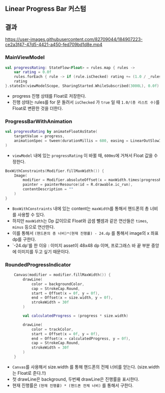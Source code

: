 ## Linear Progress Bar 커스텀

## 결과
https://user-images.githubusercontent.com/82709044/184907223-ce2a3f47-47d5-4421-a450-fed709bd1d8e.mp4

### MainViewModel
``` kotlin
val progressRating: StateFlow<Float> = rules.map { rules ->
    var rating = 0.0f
    rules.forEach { rule -> if (rule.isChecked) rating += (1.0 / _rules.value.size).toFloat() }
    rating
}.stateIn(viewModelScope, SharingStarted.WhileSubscribed(3000L), 0.0f)
```
- progress 진행 상태를 Float로 저장한다.
- 진행 상태는 rules를 for 문 돌려서 `isChecked` 가 `true` 일 때 `1.0/(총 리스트 수)`를 Float로 변환한 것을 더한다.

### ProgressBarWithAnimation
``` kotlin
val progressRating by animateFloatAsState(
    targetValue = progress,
    animationSpec = tween(durationMillis = 600, easing = LinearOutSlowInEasing)
)
```
- `viewModel` 내에 있는 `progressRating` 이 바뀔 때, `600ms`에 거쳐서 Float 값을 수정한다.

``` kotlin
BoxWithConstraints(Modifier.fillMaxWidth()) {
    Image(
        modifier = Modifier.absoluteOffset(x = maxWidth.times(progressRating).minus(24.dp)),
        painter = painterResource(id = R.drawable.ic_run),
        contentDescription = ""
    )
}
```
- `BoxWithConstraints` 내에 있는 content는 `maxWidth`를 통해서 핸드폰의 총 너비를 사용할 수 있다.
- 하지만 `maxWidth`는 Dp 값이므로 Float와 곱셈 뺄셈과 같은 연산들은 `times`, `minus` 등으로 연산한다.
- 이를 통해서 `(핸드폰의 총 너비)*(현재 진행률) - 24.dp` 를 통해서 image의 x 좌표 dp를 구한다.
- `-24.dp'를 한 이유 : 이미지 asset이 48x48 dp 이며, 프로그래스 바 끝 부분 중앙에 이미지를 두고 싶기 때문이다.

### RoundedProgressIndicator
``` kotlin
    Canvas(modifier = modifier.fillMaxWidth()) {
        drawLine(
            color = backgroundColor,
            cap = StrokeCap.Round,
            start = Offset(x = 0f, y = 0f),
            end = Offset(x = size.width, y = 0f),
            strokeWidth = 30f
        )

        val calculatedProgress = (progress * size.width)

        drawLine(
            color = trackColor,
            start = Offset(x = 0f, y = 0f),
            end = Offset(x = calculatedProgress, y = 0f),
            cap = StrokeCap.Round,
            strokeWidth = 30f
        )
    }
```
- `Canvas`를 사용해서 size.width 를 통해 핸드폰의 전체 너비를 얻는다. (size.width는 Float로 준다.!!)
- 첫 drawLine은 background, 두번째 drawLine은 진행률을 표시한다.
- 현재 진행률은 `(현재 진행률) * (핸드폰 전체 너비)` 를 통해서 구한다.
